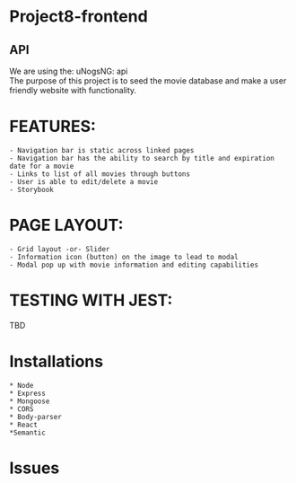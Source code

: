 # Project8-frontend

## API

We are using the: uNogsNG: api  
The purpose of this project is to seed the movie database and make a user friendly website with functionality.

# FEATURES:

    - Navigation bar is static across linked pages
    - Navigation bar has the ability to search by title and expiration date for a movie
    - Links to list of all movies through buttons
    - User is able to edit/delete a movie
    - Storybook

# PAGE LAYOUT:

    - Grid layout -or- Slider
    - Information icon (button) on the image to lead to modal
    - Modal pop up with movie information and editing capabilities

# TESTING WITH JEST:

TBD

# Installations

    * Node
    * Express
    * Mongoose
    * CORS
    * Body-parser
    * React
    *Semantic
    
# Issues
